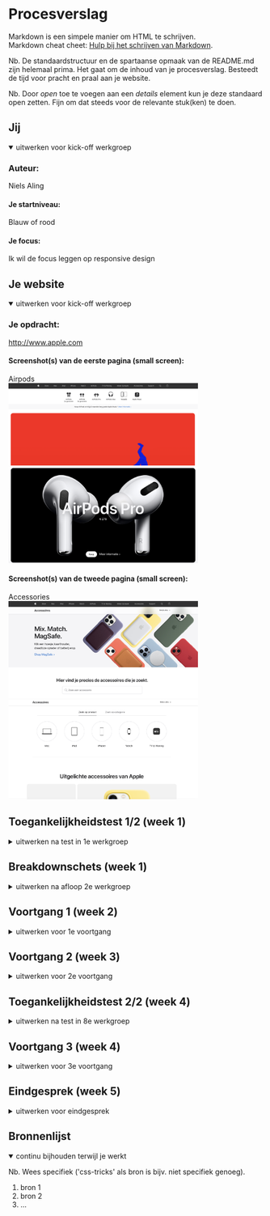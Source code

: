 # Procesverslag
Markdown is een simpele manier om HTML te schrijven.  
Markdown cheat cheet: [Hulp bij het schrijven van Markdown](https://github.com/adam-p/markdown-here/wiki/Markdown-Cheatsheet).

Nb. De standaardstructuur en de spartaanse opmaak van de README.md zijn helemaal prima. Het gaat om de inhoud van je procesverslag. Besteedt de tijd voor pracht en praal aan je website.

Nb. Door *open* toe te voegen aan een *details* element kun je deze standaard open zetten. Fijn om dat steeds voor de relevante stuk(ken) te doen.





## Jij

<details open>
  <summary>uitwerken voor kick-off werkgroep</summary>

  ### Auteur:
  Niels Aling

  #### Je startniveau:
  Blauw of rood 

  #### Je focus:
  Ik wil de focus leggen op responsive design
 
</details>





## Je website

<details open>
  <summary>uitwerken voor kick-off werkgroep</summary>

  ### Je opdracht:
  http://www.apple.com

  #### Screenshot(s) van de eerste pagina (small screen): 
  Airpods  
  <img src="readme-images/airpods.png" width="375px" alt="Apple pagina AirPods">
  <img src="readme-images/airpods2.png" width="375px" alt="Apple pagina AirPods">

  #### Screenshot(s) van de tweede pagina (small screen):
  Accessories  
  <img src="readme-images/accessories.png" width="375px" alt="Apple pagina Accessories">
  <img src="readme-images/accessories2.png" width="375px" alt="Apple pagina Accessories">
 
</details>



## Toegankelijkheidstest 1/2 (week 1)

<details>
  <summary>uitwerken na test in 1e werkgroep</summary>

  ### Bevindingen
  Lijst met je bevindingen die in de test naar voren kwamen:

  #### Screenreader
  <!-- Hier korte omschrijving (met indien nodig afbeeldingen) -->
  Van een screenreader op apple wordt het daadwerkelijk helemaal gek. Het is super onduidelijk wat je moet doen. De muis geeft niet aan waar je op staat en hij leest continu mijn menubalk voor, niet de website.

  <!-- Hier een omschrijving van hoe het opgelost kan worden (met indien nodig afbeeldingen) -->
  Ik weet niet hoe dit werkt, maar dit moet beter gemaakt worden.

  #### Muis en Toetsenbord 
  <!-- Hier korte omschrijving (met indien nodig afbeeldingen) -->
  De website is niet goed "tab-baar". Hij schokt door de website heen en je moet op meerdere knoppen (ctrl, option shift) klikken om iets te kunnen selecteren. 

 <img src="readme-images/zondermuis.png" width="375px" alt="slechte website">


  <!-- Hier een omschrijving van hoe het opgelost kan worden (met indien nodig afbeeldingen) -->


  #### Motoriek (shocks, elastiekjes)
  <!-- Hier korte omschrijving (met indien nodig afbeeldingen) -->
  besturen met shocks is nog redelijk te doen. De knoppen zijn groot genoeg om ze aan te kunnen klikken. Typen daarin tegen is lastiger.
  
  <video controls width="250">
    <source src="readme-images/motoriektest2.mp4"
            type="video/mp4">
</video>

  <!-- Hier een omschrijving van hoe het opgelost kan worden (met indien nodig afbeeldingen) -->


  #### Visueel (brillen, contrast, kleurenblind, dark/light). 
  <!-- Hier korte omschrijving (met indien nodig afbeeldingen) -->
  1.  Met de Blur/Glate bril kun je bijna niks lezen op de website. Je ziet wel wat vlakken en alleen de grote titels met contrast. 

  2. de website heeft geen dark/light mode
  3. kleurenblindheid:
  - Protanopia is goed zichtbaar
  - Deuteranopia is praktisch het zelfde als Protanopia
  - Tritanopia ziet er eigenlijk veel gezelliger uit, contrast is nog steeds duidelijk.
  <img src="readme-images/kleurenblind1.png" width="375px" alt="Forced Colors">

  - Ook met achromatopsia (grijs) is er nog steeds een duidelijk contrast, alleen sommiige foto's en video's zijn iets minder duidelijk zichbaar. 
  <img src="readme-images/grijsbeeld.png" width="375px" alt="Forced Colors">


  <!-- Hier een omschrijving van hoe het opgelost kan worden (met indien nodig afbeeldingen) -->
  1. Wanneer je "forced colors" aan zet zie je wel iets meer, dus het zou opgelost kunnen worden met fellere kleuren, grotere letters en meer contrast.
  <img src="readme-images/forcedcolors.png" width="375px" alt="Forced Colors">

  2. Er kan een dark/light mode gemaakt worden.
  3. De video's en foto's zouden een groter contrast functie of uberhaupt meer contrast moeten krijgen.
  
</details>



## Breakdownschets (week 1)

<details>
  <summary>uitwerken na afloop 2e werkgroep</summary>

  ### de hele pagina: 
  <img src="readme-images/breakdown1.png" width="375px" alt="breakdown van bovenkant pagina">

  <img src="readme-images/breakdown2.png" width="375px" alt="breakdown van midden pagina">

  <img src="readme-images/breakdown3.png" width="375px" alt="breakdown van de footer">

  ### dynamisch deel (bijv menu): 
  <img src="readme-images/breakdown4.png" width="375px" alt="breakdown van menu">

  ### wellicht nog een dynamisch deel (bijv filter): 
  <img src="readme-images/dummy-plaatje.jpg" width="375px" alt="breakdown van nog een dynamisch deel">

</details>





## Voortgang 1 (week 2)

<details>
  <summary>uitwerken voor 1e voortgang</summary>

  ### Stand van zaken
  hier dit ging goed & dit was lastig (neem ook screenshots op van delen van je website en code)


  ### Agenda voor meeting
  samen met je groepje opstellen

  | student 1      | student 2          | student 3    | student 4        |
  | ---            | ---                | ---          | ---              |
  | dit bespreken  | en dit             | en ik dit    | en dan ik dat    |
  | en dat ook nog | dit als er tijd is | nog een punt | dit wil ik zeker |
  | ...            | ...                | ...          | ...              |


  ### Verslag van meeting
  hier na afloop snel de uitkomsten van de meeting vastleggen

  - punt 1
  - punt 2
  - nog een punt
  - ...

</details>





## Voortgang 2 (week 3)

<details>
  <summary>uitwerken voor 2e voortgang</summary>

  ### Stand van zaken
  hier dit ging goed & dit was lastig (neem ook screenshots op van delen van je website en code)


  ### Agenda voor meeting
  samen met je groepje opstellen

  | student 1      | student 2          | student 3    | student 4        |
  | ---            | ---                | ---          | ---              |
  | dit bespreken  | en dit             | en ik dit    | en dan ik dat    |
  | en dat ook nog | dit als er tijd is | nog een punt | dit wil ik zeker |
  | ...            | ...                | ...          | ...              |


  ### Verslag van meeting
  hier na afloop snel de uitkomsten van de meeting vastleggen

  - punt 1
  - punt 2
  - nog een punt
- ...

</details>





## Toegankelijkheidstest 2/2 (week 4)

<details>
  <summary>uitwerken na test in 8e werkgroep</summary>

  ### Bevindingen
  Lijst met je bevindingen die in de test naar voren kwamen (geef ook aan wat er verbeterd is):

  #### Screenreader
  Hier korte omschrijving (met indien nodig afbeeldingen)

  Hier een omschrijving van hoe het opgelost kan worden (met indien nodig afbeeldingen)


  #### Muis en Toetsenbord 
  Hier korte omschrijving (met indien nodig afbeeldingen)

  Hier een omschrijving van hoe het opgelost kan worden (met indien nodig afbeeldingen)


  #### Motoriek (shocks, elastiekjes)
  Hier korte omschrijving (met indien nodig afbeeldingen)

  Hier een omschrijving van hoe het opgelost kan worden (met indien nodig afbeeldingen)


  #### Visueel (brillen, contrast, kleurenblind, dark/light). 
  Hier korte omschrijving (met indien nodig afbeeldingen)

  Hier een omschrijving van hoe het opgelost kan worden (met indien nodig afbeeldingen)

</details>





## Voortgang 3 (week 4)

<details>
  <summary>uitwerken voor 3e voortgang</summary>

  ### Stand van zaken
  hier dit ging goed & dit was lastig (neem ook screenshots op van delen van je website en code)


  ### Agenda voor meeting
  samen met je groepje opstellen

  | student 1      | student 2          | student 3    | student 4        |
  | ---            | ---                | ---          | ---              |
  | dit bespreken  | en dit             | en ik dit    | en dan ik dat    |
  | en dat ook nog | dit als er tijd is | nog een punt | dit wil ik zeker |
  | ...            | ...                | ...          | ...              |


  ### Verslag van meeting
  hier na afloop snel de uitkomsten van de meeting vastleggen

  - punt 1
  - punt 2
  - nog een punt
  - ...

</details>





## Eindgesprek (week 5)

<details>
  <summary>uitwerken voor eindgesprek</summary>

  ### Je uitkomst - karakteristiek screenshots:
  <img src="readme-images/dummy-plaatje.jpg" width="375px" alt="uitomst opdracht 1">


  ### Dit ging goed/Heb ik geleerd: 
  Korte omschrijving met plaatjes

  <img src="readme-images/dummy-plaatje.jpg" width="375px" alt="top">


  ### Dit was lastig/Is niet gelukt:
  Korte omschrijving met plaatjes

  <img src="readme-images/dummy-plaatje.jpg" width="375px" alt="bummer">
</details>





## Bronnenlijst

<details open>
  <summary>continu bijhouden terwijl je werkt</summary>

  Nb. Wees specifiek ('css-tricks' als bron is bijv. niet specifiek genoeg).

  1. bron 1
  2. bron 2
  3. ...

</details>
